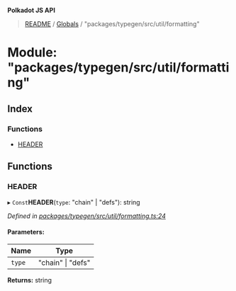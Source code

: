 **Polkadot JS API**

> [README](../README.md) / [Globals](../globals.md) / "packages/typegen/src/util/formatting"

# Module: "packages/typegen/src/util/formatting"

## Index

### Functions

* [HEADER](_packages_typegen_src_util_formatting_.md#header)

## Functions

### HEADER

▸ `Const`**HEADER**(`type`: \"chain\" \| \"defs\"): string

*Defined in [packages/typegen/src/util/formatting.ts:24](https://github.com/polkadot-js/api/blob/19d6165bd/packages/typegen/src/util/formatting.ts#L24)*

#### Parameters:

Name | Type |
------ | ------ |
`type` | \"chain\" \| \"defs\" |

**Returns:** string
